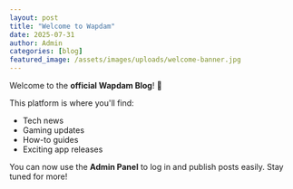 ```yaml
---
layout: post
title: "Welcome to Wapdam"
date: 2025-07-31
author: Admin
categories: [blog]
featured_image: /assets/images/uploads/welcome-banner.jpg
---
```


Welcome to the **official Wapdam Blog**! 🎉

This platform is where you'll find:
- Tech news
- Gaming updates
- How-to guides
- Exciting app releases

You can now use the **Admin Panel** to log in and publish posts easily. Stay tuned for more!
